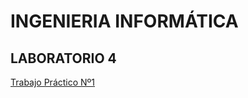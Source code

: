 # INGENIERIA INFORMÁTICA 
## LABORATORIO 4
[Trabajo Práctico Nº1](https://github.com/ButrosAsis/Lab4)

